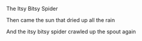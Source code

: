 The Itsy Bitsy Spider

Then came the sun that dried up all the rain

And the itsy bitsy spider crawled up the spout again
